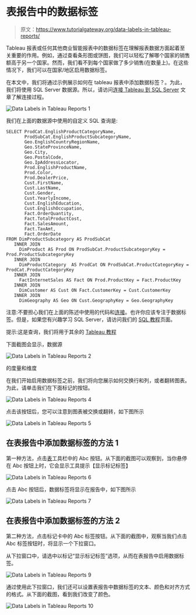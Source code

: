 # 表报告中的数据标签

> 原文：<https://www.tutorialgateway.org/data-labels-in-tableau-reports/>

Tableau 报表或任何其他商业智能报表中的数据标签在理解报表数据方面起着至关重要的作用。例如，通过查看条形图或饼图，我们可以轻松了解哪个国家的销售额高于另一个国家。然而，我们看不到每个国家做了多少销售(在数量上)。在这些情况下，我们可以在国家/地区启用数据标签。

在本文中，我们将通过示例展示如何在 tableau 报表中添加数据标签？。为此，我们将使用 SQL Server 数据源。所以，请访问[连接 Tableau 到 SQL Server](https://www.tutorialgateway.org/connecting-tableau-to-sql-server/) 文章了解连接过程。

![Data Labels in Tableau Reports 1](img/15ce6d3f2fcd313aceba43a72d00c591.png)

我们在上面的数据源中使用的自定义 SQL 查询是:

```
SELECT ProdCat.EnglishProductCategoryName, 
       ProdSubCat.EnglishProductSubcategoryName, 
       Geo.EnglishCountryRegionName, 
       Geo.StateProvinceName, 
       Geo.City, 
       Geo.PostalCode, 
       Geo.IpAddressLocator, 
       Prod.EnglishProductName, 
       Prod.Color, 
       Prod.DealerPrice, 
       Cust.FirstName, 
       Cust.LastName, 
       Cust.Gender, 
       Cust.YearlyIncome, 
       Cust.EnglishEducation, 
       Cust.EnglishOccupation, 
       Fact.OrderQuantity, 
       Fact.TotalProductCost, 
       Fact.SalesAmount, 
       Fact.TaxAmt, 
       Fact.OrderDate
FROM DimProductSubcategory AS ProdSubCat
   INNER JOIN
     DimProduct AS Prod ON ProdSubCat.ProductSubcategoryKey = Prod.ProductSubcategoryKey 
   INNER JOIN
     DimProductCategory  AS ProdCat ON ProdSubCat.ProductCategoryKey = ProdCat.ProductCategoryKey 
   INNER JOIN
     FactInternetSales AS Fact ON Prod.ProductKey = Fact.ProductKey 
   INNER JOIN
     DimCustomer AS Cust ON Fact.CustomerKey = Cust.CustomerKey
   INNER JOIN
     DimGeography AS Geo ON Cust.GeographyKey = Geo.GeographyKey
```

注意:不要担心我们在上面的陈述中使用的代码和[连接](https://www.tutorialgateway.org/sql-joins/)。也许你应该专注于数据标签。但是，如果您有兴趣学习 SQL Server，请访问我们的 [SQL 教程](https://www.tutorialgateway.org/sql/)页面。

提示:这是查询，我们将用于其余的 [Tableau 教程](https://www.tutorialgateway.org/tableau/)

下面截图会显示，数据源

![Data Labels in Tableau Reports 2](img/5e32854c0aa8c0beea38ca5da3dc7e11.png)

的度量和维度

在我们开始启用数据标签之前，我们将向您展示如何交换行和列，或者翻转图表。为此，请单击我们在下面标记的按钮。

![Data Labels in Tableau Reports 4](img/d2bc4b3aeb32c0030cdcafcb0b6120f2.png)

点击该按钮后，您可以注意到图表被交换或翻转，如下图所示

![Data Labels in Tableau Reports 5](img/363f1b1af2091ba7879b4734755c7968.png)

## 在表报告中添加数据标签的方法 1

第一种方法，点击[表](https://www.tutorialgateway.org/tableau/)工具栏中的 Abc 按钮。从下面的截图可以观察到，当你悬停在 Abc 按钮上时，它会显示工具提示【显示标记标签】

![Data Labels in Tableau Reports 6](img/2043bef8aa251cab3b09b0962362dc03.png)

点击 Abc 按钮后，数据标签将显示在报告中，如下图所示

![Data Labels in Tableau Reports 7](img/92b0a3627c5e2e933c7ea66d14a090f5.png)

## 在表报告中添加数据标签的方法 2

第二种方法，点击标记卡中的 Abc 标签按钮。从下面的截图中，观察当我们点击 Abc 标签按钮时，将显示一个下拉窗口。

从下拉窗口中，请选中以标记“显示标记标签”选项，从而在表报告中启用数据标签。

![Data Labels in Tableau Reports 9](img/90e808f7cbf2ed82b64394d3de7ed1e8.png)

通过使用此下拉窗口，我们还可以设置表报告中数据标签的文本、颜色和对齐方式的格式。从下面的截图，看到我们改变了颜色。

![Data Labels in Tableau Reports 10](img/22ba159c6926b87f54ffbdfd5c624285.png)